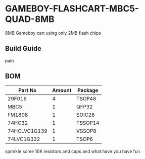 # GAMEBOY-FLASHCART-MBC5-QUAD-8MB
8MB Gameboy cart using only 2MB flash chips

## Build Guide

pain

## BOM

| Part No | Amount | Package |
| ------- | ------ | ------- |
| 29F016 | 4 | TSOP48 |
| MBC5 | 1 | QFP32 |
| FM1808 | 1 | SOIC28 |
| 74HC32 | 1 | TSSOP14 |
| 74HCLVC1G139 | 1 | VSSOP8 |
| 74LVC1G332 | 1 | TSOP6 |

sprinkle some 10K resistors and caps and what have you have fun
